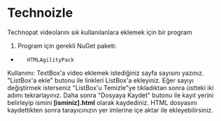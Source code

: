 # Technoizle
Technopat videolarını sık kullanılanlara eklemek için bir program

1. Program için gerekli NuGet paketi:
-        HTMLAgilityPack

Kullanımı:
        TextBox'a video eklemek istediğiniz sayfa sayısını yazınız.
        "ListBox'a ekle" butonu ile linkleri ListBox'a ekleyiniz.
        Eğer sayıyı değiştirmek isterseniz "ListBox'u Temizle"ye tıkladıktan sonra üstteki iki adımı tekrarlayınız.
        Daha sonra "Dosyaya Kaydet" butonu ile kayıt yerini belirleyip ismini **[isminiz].html** olarak kaydediniz.
        HTML dosyasını kaydettikten sonra tarayıcınızın yer imlerine içe aktar ile ekleyebilirsiniz.
